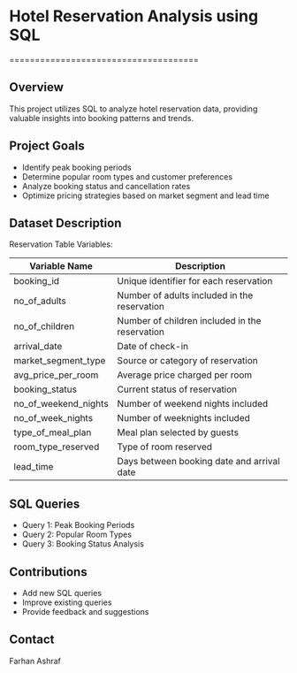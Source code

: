 # Hotel Reservation Analysis using SQL
=====================================

Overview
--------

This project utilizes SQL to analyze hotel reservation data, providing valuable insights into booking patterns and trends.

Project Goals
-------------

* Identify peak booking periods
* Determine popular room types and customer preferences
* Analyze booking status and cancellation rates
* Optimize pricing strategies based on market segment and lead time

Dataset Description
-------------------

Reservation Table Variables:

| Variable Name | Description |
| --- | --- |
| booking_id | Unique identifier for each reservation |
| no_of_adults | Number of adults included in the reservation |
| no_of_children | Number of children included in the reservation |
| arrival_date | Date of check-in |
| market_segment_type | Source or category of reservation |
| avg_price_per_room | Average price charged per room |
| booking_status | Current status of reservation |
| no_of_weekend_nights | Number of weekend nights included |
| no_of_week_nights | Number of weeknights included |
| type_of_meal_plan | Meal plan selected by guests |
| room_type_reserved | Type of room reserved |
| lead_time | Days between booking date and arrival date |

SQL Queries
------------

* Query 1: Peak Booking Periods
* Query 2: Popular Room Types
* Query 3: Booking Status Analysis

Contributions
------------

* Add new SQL queries
* Improve existing queries
* Provide feedback and suggestions

Contact
-------
Farhan Ashraf
